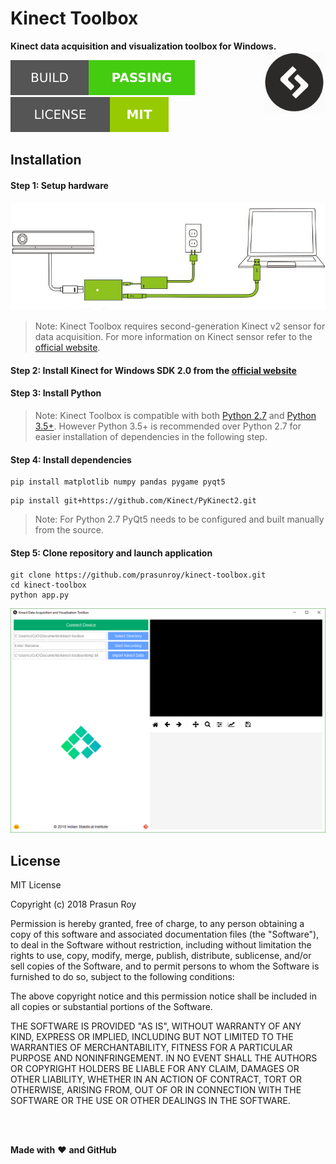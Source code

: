 # Kinect Toolbox
**Kinect data acquisition and visualization toolbox for Windows.**
<img align='right' height='100' src='https://github.com/prasunroy/kinect-toolbox/blob/master/assets/logo.png' />

![badge](https://github.com/prasunroy/kinect-toolbox/blob/master/assets/badge_1.svg)
![badge](https://github.com/prasunroy/kinect-toolbox/blob/master/assets/badge_2.svg)

## Installation
#### Step 1: Setup hardware
<p align='center'>
  <img src='https://github.com/prasunroy/kinect-toolbox/raw/master/assets/image_1.png' />
</p>

>Note: Kinect Toolbox requires second-generation Kinect v2 sensor for data acquisition. For more information on Kinect sensor refer to the [official website](https://developer.microsoft.com/en-us/windows/kinect).

#### Step 2: Install Kinect for Windows SDK 2.0 from the [official website](https://developer.microsoft.com/en-us/windows/kinect)
#### Step 3: Install Python

>Note: Kinect Toolbox is compatible with both [Python 2.7](https://www.python.org/downloads/windows) and [Python 3.5+](https://www.python.org/downloads/windows). However Python 3.5+ is recommended over Python 2.7 for easier installation of dependencies in the following step.

#### Step 4: Install dependencies
```
pip install matplotlib numpy pandas pygame pyqt5
```
```
pip install git+https://github.com/Kinect/PyKinect2.git
```

>Note: For Python 2.7 PyQt5 needs to be configured and built manually from the source.

#### Step 5: Clone repository and launch application
```
git clone https://github.com/prasunroy/kinect-toolbox.git
cd kinect-toolbox
python app.py
```
<p align='center'>
  <img src='https://github.com/prasunroy/kinect-toolbox/raw/master/assets/image_2.png' />
</p>

## License
MIT License

Copyright (c) 2018 Prasun Roy

Permission is hereby granted, free of charge, to any person obtaining a copy of this software and associated documentation files (the "Software"), to deal in the Software without restriction, including without limitation the rights to use, copy, modify, merge, publish, distribute, sublicense, and/or sell copies of the Software, and to permit persons to whom the Software is furnished to do so, subject to the following conditions:

The above copyright notice and this permission notice shall be included in all copies or substantial portions of the Software.

THE SOFTWARE IS PROVIDED "AS IS", WITHOUT WARRANTY OF ANY KIND, EXPRESS OR IMPLIED, INCLUDING BUT NOT LIMITED TO THE WARRANTIES OF MERCHANTABILITY, FITNESS FOR A PARTICULAR PURPOSE AND NONINFRINGEMENT. IN NO EVENT SHALL THE AUTHORS OR COPYRIGHT HOLDERS BE LIABLE FOR ANY CLAIM, DAMAGES OR OTHER LIABILITY, WHETHER IN AN ACTION OF CONTRACT, TORT OR OTHERWISE, ARISING FROM, OUT OF OR IN CONNECTION WITH THE SOFTWARE OR THE USE OR OTHER DEALINGS IN THE SOFTWARE.

<br />
<br />

**Made with** :heart: **and GitHub**
